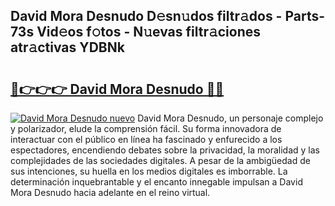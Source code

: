 ## David Mora Desnudo D𝚎sn𝚞dos filtr𝚊dos - Parts-73s Vid𝚎os f𝚘tos - N𝚞evas filtr𝚊ciones atr𝚊ctivas YDBNk

# <h2><a href="http://mb5qnf.tromn.icu/?c=David+Mora+Desnudo">🔗👉👉👉 David Mora Desnudo 🔗🔗</a></h2>

[![David Mora Desnudo nuevo](https://i.imgur.com/pEAQMta.gif)](http://mb5qnf.tromn.icu/?c=David+Mora+Desnudo)
David Mora Desnudo, un personaje complejo y polarizador, elude la comprensión fácil. Su forma innovadora de interactuar con el público en línea ha fascinado y enfurecido a los espectadores, encendiendo debates sobre la privacidad, la moralidad y las complejidades de las sociedades digitales. A pesar de la ambigüedad de sus intenciones, su huella en los medios digitales es imborrable. La determinación inquebrantable y el encanto innegable impulsan a David Mora Desnudo hacia adelante en el reino virtual.
